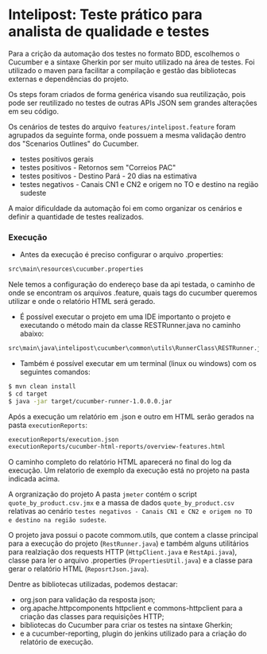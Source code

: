# Intelipost: Teste prático para analista de qualidade e testes

Para a crição da automação dos testes no formato BDD, escolhemos o Cucumber e a sintaxe Gherkin por ser muito utilizado na área de testes.
Foi utilizado o maven para facilitar a compilação e gestão das bibliotecas externas e dependências do projeto.

Os steps foram criados de forma genérica visando sua reutilização, pois pode ser reutilizado no testes de outras APIs JSON sem grandes alterações em seu código.

Os cenários de testes do arquivo `features/intelipost.feature` foram agrupados da seguinte forma, onde possuem a mesma validação dentro dos "Scenarios Outlines" do Cucumber.
  - testes positivos gerais
  - testes positivos - Retornos sem "Correios PAC"
  - testes positivos - Destino Pará - 20 dias na estimativa
  - testes negativos - Canais CN1 e CN2 e origem no TO e destino na região sudeste

A maior dificuldade da automação foi em como organizar os cenários e definir a quantidade de testes realizados.

### Execução

- Antes da execução é preciso configurar o arquivo .properties:
 ```sh
 src\main\resources\cucumber.properties
 ```
 Nele temos a configuração do endereço base da api testada, o caminho de onde se encontram os arquivos .feature, quais tags do cucumber queremos utilizar e onde o relatório HTML será gerado.


- É possível executar o projeto em uma IDE importanto o projeto e executando o método main da classe RESTRunner.java no caminho abaixo:
```sh
src\main\java\intelipost\cucumber\common\utils\RunnerClass\RESTRunner.java
```

- Também é possível executar em um terminal (linux ou windows) com os seguintes comandos:
```sh
$ mvn clean install
$ cd target
$ java -jar target/cucumber-runner-1.0.0.0.jar
```
Após a execução um relatório em .json e outro em HTML serão gerados na pasta `executionReports`:
```sh
executionReports/execution.json
executionReports/cucumber-html-reports/overview-features.html
```
O caminho completo do relatório HTML aparecerá no final do log da execução.
Um relatorio de exemplo da execução está no projeto na pasta indicada acima.


A orgranização do projeto
A pasta `jmeter` contém o script `quote_by_product.csv.jmx` e a massa de dados `quote_by_product.csv` relativas ao cenário `testes negativos - Canais CN1 e CN2 e origem no TO e destino na região sudeste`.

O projeto java possui o pacote commom.utils, que contem a classe principal para a execução do projeto (`RestRunner.java`) e também alguns utilitários para realziação dos requests HTTP (`HttpClient.java` e `RestApi.java`), classe para ler o arquivo .properties (`PropertiesUtil.java`) e a classe para gerar o relatório HTML (`ReposrtJson.java`).

Dentre as bibliotecas utilizadas, podemos destacar:
- org.json para validação da resposta json;
- org.apache.httpcomponents httpclient e commons-httpclient para a criação das classes para requisições HTTP;
- bibliotecas do Cucumber para criar os testes na sintaxe Gherkin;
- e a cucumber-reporting, plugin do jenkins utilizado para a criação do relatório de execução.

